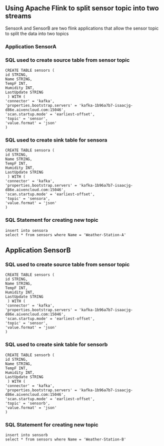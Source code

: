 ## Using Apache Flink to split sensor topic into two streams 



SensorA and SensorB are two flink applications that allow the sensor topic to split the data
into two topics 




### Application SensorA

###  SQL used to create source table from sensor topic

    CREATE TABLE sensors (
    id STRING,
    Name STRING,
    TempF INT,
    Humidity INT,
    LastUpdate STRING
     ) WITH (
    'connector' = 'kafka',
    'properties.bootstrap.servers' = 'kafka-1b96a7b7-isaacjg-d86e.aivencloud.com:15046',
    'scan.startup.mode' = 'earliest-offset',
    'topic' = 'sensor',
    'value.format' = 'json'
    )


### SQL used to create sink table for sensora

    CREATE TABLE sensora (
    id STRING,
    Name STRING,
    TempF INT,
    Humidity INT,
    LastUpdate STRING
     ) WITH (
    'connector' = 'kafka',
    'properties.bootstrap.servers' = 'kafka-1b96a7b7-isaacjg-d86e.aivencloud.com:15046',
    'scan.startup.mode' = 'earliest-offset',
    'topic' = 'sensora',
    'value.format' = 'json'
    )

### SQL Statement for creating new topic
    insert into sensora 
    select * from sensors where Name = 'Weather-Station-A'
    

## Application SensorB

### SQL used to create source table from sensor topic

    CREATE TABLE sensors (
    id STRING,
    Name STRING,
    TempF INT,
    Humidity INT,
    LastUpdate STRING
     ) WITH (
    'connector' = 'kafka',
    'properties.bootstrap.servers' = 'kafka-1b96a7b7-isaacjg-d86e.aivencloud.com:15046',
    'scan.startup.mode' = 'earliest-offset',
    'topic' = 'sensor',
    'value.format' = 'json'
    )


### SQL used to create sink table for sensorb

    CREATE TABLE sensorb (
    id STRING,
    Name STRING,
    TempF INT,
    Humidity INT,
    LastUpdate STRING
     ) WITH (
    'connector' = 'kafka',
    'properties.bootstrap.servers' = 'kafka-1b96a7b7-isaacjg-d86e.aivencloud.com:15046',
    'scan.startup.mode' = 'earliest-offset',
    'topic' = 'sensorb',
    'value.format' = 'json'
    )

### SQL Statement for creating new topic 
    insert into sensorb 
    select * from sensors where Name = 'Weather-Station-B'


